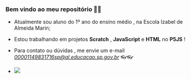 ### Bem vindo ao meu repositório 🎈🎈

- Atualmente sou aluno do 1º ano do ensino médio , na Escola Izabel de Almeida Marin;
- Estou trabalhando em projetos **Scratch** , **JavaScript** e **HTML**  no **P5JS** !
- Para contato ou dúvidas , me envie um e-mail *00001149831716sp@al.educacao.sp.gov.br* 👓👓

- ![](https://media1.tenor.com/m/HQ7mZZlxGZ0AAAAd/medalha.gif)
